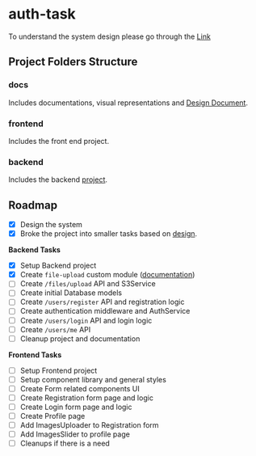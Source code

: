 # auth-task

To understand the system design please go through the [Link](./docs/DEISGN.md)

## Project Folders Structure

### docs

Includes documentations, visual representations and [Design Document](./docs/DEISGN.md).

### frontend

Includes the front end project.

### backend

Includes the backend [project](./backend/README.md).

## Roadmap

- [x] Design the system
- [x] Broke the project into smaller tasks based on [design](./docs/DEISGN.md).

**Backend Tasks**

- [x] Setup Backend project
- [x] Create `file-upload` custom module ([documentation](./backend/src/modules/file-upload/README.md))
- [ ] Create `/files/upload` API and S3Service
- [ ] Create initial Database models
- [ ] Create `/users/register` API and registration logic
- [ ] Create authentication middleware and AuthService
- [ ] Create `/users/login` API and login logic
- [ ] Create `/users/me` API
- [ ] Cleanup project and documentation

**Frontend Tasks**

- [ ] Setup Frontend project
- [ ] Setup component library and general styles
- [ ] Create Form related components UI
- [ ] Create Registration form page and logic
- [ ] Create Login form page and logic
- [ ] Create Profile page
- [ ] Add ImagesUploader to Registration form
- [ ] Add ImagesSlider to profile page
- [ ] Cleanups if there is a need
